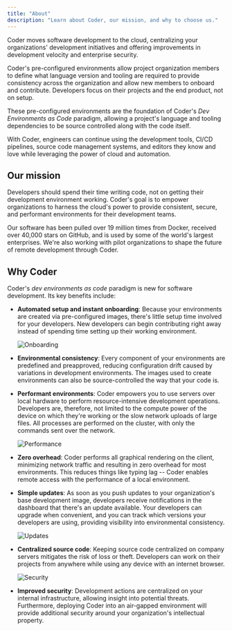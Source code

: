 ```yaml
---
title: "About"
description: "Learn about Coder, our mission, and why to choose us."
---
```


Coder moves software development to the cloud, centralizing your organizations'
development initiatives and offering improvements in development velocity and
enterprise security.

Coder's pre-configured environments allow project organization members to define
what language version and tooling are required to provide consistency across the
organization and allow new members to onboard and contribute. Developers focus
on their projects and the end product, not on setup.

These pre-configured environments are the foundation of Coder's _Dev
Environments as Code_ paradigm, allowing a project's language and tooling
dependencies to be source controlled along with the code itself.

With Coder, engineers can continue using the development tools, CI/CD pipelines,
source code management systems, and editors they know and love while leveraging
the power of cloud and automation.

## Our mission

Developers should spend their time writing code, not on getting their
development environment working. Coder's goal is to empower organizations to
harness the cloud's power to provide consistent, secure, and performant
environments for their development teams.

Our software has been pulled over 19 million times from Docker, received over
40,000 stars on GitHub, and is used by some of the world's largest enterprises.
We're also working with pilot organizations to shape the future of remote
development through Coder.

## Why Coder

Coder's _dev environments as code_ paradigm is new for software development. Its
key benefits include:

- **Automated setup and instant onboarding**: Because your environments are
  created via pre-configured images, there's little setup time involved for your
  developers. New developers can begin contributing right away instead of
  spending time setting up their working environment.

  ![Onboarding](assets/onboard.png)

- **Environmental consistency**: Every component of your environments are
  predefined and preapproved, reducing configuration drift caused by variations
  in development environments. The images used to create environments can also
  be source-controlled the way that your code is.

- **Performant environments**: Coder empowers you to use servers over local
  hardware to perform resource-intensive development operations. Developers are,
  therefore, not limited to the compute power of the device on which they're
  working or the slow network uploads of large files. All processes are
  performed on the cluster, with only the commands sent over the network.

  ![Performance](assets/performance.png)

- **Zero overhead**: Coder performs all graphical rendering on the client,
  minimizing network traffic and resulting in zero overhead for most
  environments. This reduces things like typing lag -- Coder enables remote
  access with the performance of a local environment.

- **Simple updates**: As soon as you push updates to your organization's base
  development image, developers receive notifications in the dashboard that
  there's an update available. Your developers can upgrade when convenient, and
  you can track which versions your developers are using, providing visibility
  into environmental consistency.

  ![Updates](assets/update.png)

- **Centralized source code**: Keeping source code centralized on company
  servers mitigates the risk of loss or theft. Developers can work on their
  projects from anywhere while using any device with an internet browser.

  ![Security](assets/firewall.png)

- **Improved security**: Development actions are centralized on your internal
  infrastructure, allowing insight into potential threats. Furthermore,
  deploying Coder into an air-gapped environment will provide additional
  security around your organization's intellectual property.

